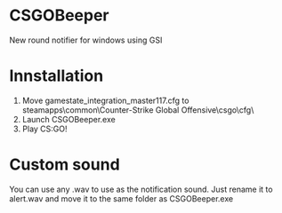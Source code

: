# CSGOBeeper
New round notifier for windows using GSI

# Innstallation
1. Move gamestate_integration_master117.cfg to steamapps\common\Counter-Strike Global Offensive\csgo\cfg\
2. Launch CSGOBeeper.exe
3. Play CS:GO!

# Custom sound
You can use any .wav to use as the notification sound. Just rename it to alert.wav and move it to the same folder as CSGOBeeper.exe
